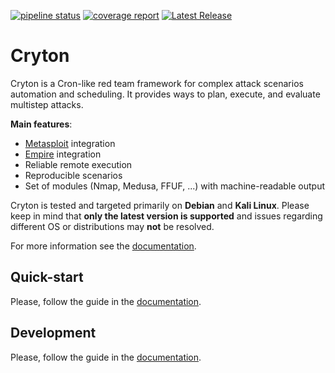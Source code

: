 [![pipeline status](https://gitlab.ics.muni.cz/cryton/cryton/badges/master/pipeline.svg)](https://gitlab.ics.muni.cz/cryton/cryton/-/commits/master)
[![coverage report](https://gitlab.ics.muni.cz/cryton/cryton/badges/master/coverage.svg)](https://gitlab.ics.muni.cz/cryton/cryton/-/commits/master)
[![Latest Release](https://gitlab.ics.muni.cz/cryton/cryton/-/badges/release.svg)](https://gitlab.ics.muni.cz/cryton/cryton/-/releases)

[//]: # (TODO: add badges for python versions, black, pylint, flake8, unit tests, integration tests)

# Cryton
Cryton is a Cron-like red team framework for complex attack scenarios automation and scheduling. It provides ways to plan, execute, and evaluate multistep attacks.

**Main features**:

- [Metasploit](https://github.com/rapid7/metasploit-framework) integration
- [Empire](https://github.com/BC-SECURITY/Empire) integration
- Reliable remote execution
- Reproducible scenarios
- Set of modules (Nmap, Medusa, FFUF, ...) with machine-readable output

Cryton is tested and targeted primarily on **Debian** and **Kali Linux**. Please keep in mind that **only 
the latest version is supported** and issues regarding different OS or distributions may **not** be resolved.

For more information see the [documentation](https://cryton.gitlab-pages.ics.muni.cz/).

## Quick-start
Please, follow the guide in the [documentation](https://cryton.gitlab-pages.ics.muni.cz/cryton/latest/quick-start/).

## Development
Please, follow the guide in the [documentation](https://cryton.gitlab-pages.ics.muni.cz/cryton/latest/development/).
